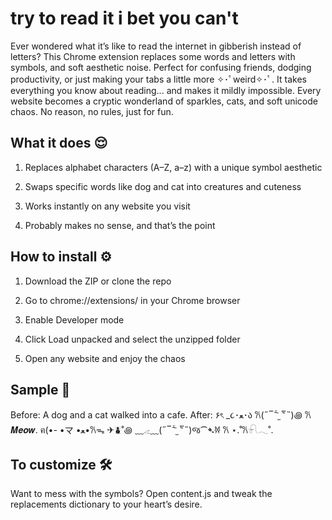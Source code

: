 # try to read it i bet you can't 
Ever wondered what it’s like to read the internet in gibberish instead of letters? This Chrome extension replaces some words and letters with symbols, and soft aesthetic noise. Perfect for confusing friends, dodging productivity, or just making your tabs a little more ✧･ﾟweird✧･ﾟ. It takes everything you know about reading... and makes it mildly impossible. Every website becomes a cryptic wonderland of sparkles, cats, and soft unicode chaos. No reason, no rules, just for fun.  


## What it does 😌
1. Replaces alphabet characters (A–Z, a–z) with a unique symbol aesthetic

2. Swaps specific words like dog and cat into creatures and cuteness

3. Works instantly on any website you visit

4. Probably makes no sense, and that’s the point 

## How to install ⚙️
1. Download the ZIP or clone the repo

2. Go to chrome://extensions/ in your Chrome browser

3. Enable Developer mode

4. Click Load unpacked and select the unzipped folder

5. Open any website and enjoy the chaos

## Sample 🌈
Before: A dog and a cat walked into a cafe.
After: ۶ৎ _૮･ﻌ･ა 𐙚(˶‾᷄ ⁻̫ ‾᷅˵)꩜ 𐙚 𝑴𝒆𝒐𝒘. ฅ(•- •マ •ﻌ•𐙚ᯓ ✈︎⛇˚꩜ ﹏𓂁﹏(˶‾᷄ ⁻̫ ‾᷅˵)જ⁀➴𐦍 𐙚 ⋆.˚𐙚𓍯𓂃˚.

## To customize 🛠️ 
Want to mess with the symbols? Open content.js and tweak the replacements dictionary to your heart’s desire.
